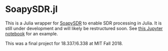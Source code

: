 # SoapySDR.jl
This is a Julia wrapper for [SoapySDR](https://github.com/pothosware/SoapySDR/wiki) to enable SDR processing in Julia. It is still under development and will likely be restructured soon. See [this Jupyter notebook](https://github.com/sygreer/SoapySDR.jl/blob/master/examples/SoapySDR.jl.ipynb) for an example.

This was a final project for 18.337/6.338 at MIT Fall 2018.
